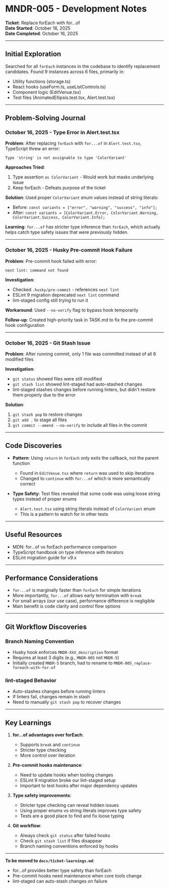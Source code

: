 # MNDR-005 - Development Notes

**Ticket**: Replace forEach with for...of  
**Date Started**: October 16, 2025  
**Date Completed**: October 16, 2025

---

## Initial Exploration

Searched for all `forEach` instances in the codebase to identify replacement candidates. Found 9 instances across 6 files, primarily in:
- Utility functions (storage.ts)
- React hooks (useForm.ts, useListControls.ts)
- Component logic (EditVenue.tsx)
- Test files (AnimatedEllipsis.test.tsx, Alert.test.tsx)

---

## Problem-Solving Journal

### October 16, 2025 - Type Error in Alert.test.tsx

**Problem**: After replacing `forEach` with `for...of` in `Alert.test.tsx`, TypeScript threw an error:
```
Type 'string' is not assignable to type 'ColorVariant'
```

**Approaches Tried**:
1. Type assertion `as ColorVariant` - Would work but masks underlying issue
2. Keep forEach - Defeats purpose of the ticket

**Solution**: Used proper `ColorVariant` enum values instead of string literals:
- Before: `const variants = ["error", "warning", "success", "info"];`
- After: `const variants = [ColorVariant.Error, ColorVariant.Warning, ColorVariant.Success, ColorVariant.Info];`

**Learning**: `for...of` has stricter type inference than `forEach`, which actually helps catch type safety issues that were previously hidden.

---

### October 16, 2025 - Husky Pre-commit Hook Failure

**Problem**: Pre-commit hook failed with error:
```
next lint: command not found
```

**Investigation**:
- Checked `.husky/pre-commit` - references `next lint`
- ESLint 9 migration deprecated `next lint` command
- lint-staged config still trying to run it

**Workaround**: Used `--no-verify` flag to bypass hook temporarily

**Follow-up**: Created high-priority task in TASK.md to fix the pre-commit hook configuration

---

### October 16, 2025 - Git Stash Issue

**Problem**: After running commit, only 1 file was committed instead of all 6 modified files

**Investigation**:
- `git status` showed files were still modified
- `git stash list` showed lint-staged had auto-stashed changes
- lint-staged stashes changes before running linters, but didn't restore them properly due to the error

**Solution**:
1. `git stash pop` to restore changes
2. `git add .` to stage all files
3. `git commit --amend --no-verify` to include all files in the commit

---

## Code Discoveries

- **Pattern**: Using `return` in `forEach` only exits the callback, not the parent function
  - Found in `EditVenue.tsx` where `return` was used to skip iterations
  - Changed to `continue` with `for...of` which is more semantically correct

- **Type Safety**: Test files revealed that some code was using loose string types instead of proper enums
  - `Alert.test.tsx` using string literals instead of `ColorVariant` enum
  - This is a pattern to watch for in other tests

---

## Useful Resources

- MDN: for...of vs forEach performance comparison
- TypeScript handbook on type inference with iterators
- ESLint migration guide for v9.x

---

## Performance Considerations

- `for...of` is marginally faster than `forEach` for simple iterations
- More importantly, `for...of` allows early termination with `break`
- For small arrays (our use case), performance difference is negligible
- Main benefit is code clarity and control flow options

---

## Git Workflow Discoveries

### Branch Naming Convention
- Husky hook enforces `MNDR-XXX_description` format
- Requires at least 3 digits (e.g., `MNDR-005` not `MNDR-5`)
- Initially created `MNDR-5` branch, had to rename to `MNDR-005_replace-foreach-with-for-of`

### lint-staged Behavior
- Auto-stashes changes before running linters
- If linters fail, changes remain in stash
- Need to manually `git stash pop` to recover changes

---

## Key Learnings

1. **for...of advantages over forEach**:
   - Supports `break` and `continue`
   - Stricter type checking
   - More control over iteration

2. **Pre-commit hooks maintenance**:
   - Need to update hooks when tooling changes
   - ESLint 9 migration broke our lint-staged setup
   - Important to test hooks after major dependency updates

3. **Type safety improvements**:
   - Stricter type checking can reveal hidden issues
   - Using proper enums vs string literals improves type safety
   - Tests are a good place to find and fix loose typing

4. **Git workflow**:
   - Always check `git status` after failed hooks
   - Check `git stash list` if files disappear
   - Branch naming conventions enforced by hooks

---

**To be moved to `docs/ticket-learnings.md`**:
- for...of provides better type safety than forEach
- Pre-commit hooks need maintenance when core tools change
- lint-staged can auto-stash changes on failure
